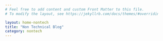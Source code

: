 ```yaml
---
# Feel free to add content and custom Front Matter to this file.
# To modify the layout, see https://jekyllrb.com/docs/themes/#overriding-theme-defaults

layout: home-nontech
title: "Non Technical Blog"
category: nontech
---
```

